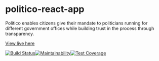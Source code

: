 # politico-react-app
Politico enables citizens give their mandate to politicians running for different government offices while building trust in the process through transparency.

[View live here](https://react-politico.herokuapp.com/)

[![Build Status](https://travis-ci.com/Joyce-O/politico-react-app.svg?branch=develop)](https://travis-ci.com/Joyce-O/politico-react-app)[![Maintainability](https://api.codeclimate.com/v1/badges/c828138f6d33466442ff/maintainability)](https://codeclimate.com/github/Joyce-O/politico-react-app/maintainability)[![Test Coverage](https://api.codeclimate.com/v1/badges/c828138f6d33466442ff/test_coverage)](https://codeclimate.com/github/Joyce-O/politico-react-app/test_coverage)
